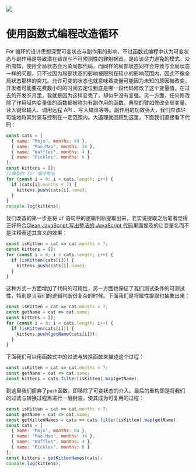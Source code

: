 ﻿![](https://coding.net/u/hoteam/p/Cache/git/raw/master/2017/1/2/1-wiBSyN1Kd2smpkR_EbcgpQ.jpeg)

# 使用函数式编程改造循环

For 循环的设计思想深受可变状态与副作用的影响，不过函数式编程中认为可变状态与副作用是导致潜在错误与不可预测性的罪魁祸首，是应该尽力避免的模式。众所周知，使用全局状态会污染局部代码，而同样的局部状态同样会导致与全局状态一样的问题，只不过因为局部状态的影响被限制在较小的影响范围内，因此不像全局状态那样的突兀。允许可变的状态也就意味着变量可能因为未知的原因被改变，开发者可能要花费数小时的时间去定位到底是哪一段代码修改了这个变量值。在过去的开发岁月里，我就是因为这样变秃了，却似乎没有变强。另一方面，任何修改除了作用域内变量值的函数都被称为有副作用的函数。典型的譬如修改全局变量、读入键盘输入、调用远程 API 、写入磁盘等等。副作用的功效强大，我们应该尽可能地将其封装与控制在一定范围内。大道理就回顾到这里，下面我们直接看下代码：

```js
const cats = [
  { name: "Mojo", months: 84 },
  { name: "Mao-Mao", months: 34 },
  { name: "Waffles", months: 4 },
  { name: "Pickles", months: 6 }
];
const kittens = [];
//典型的 for 循环用法
for (const i = 0; i < cats.length; i++) {
  if (cats[i].months < 7) {
    kittens.push(cats[i].name);
  }
}
console.log(kittens);
```

我们改造的第一步是将 `if` 语句中的逻辑判断提取出来，老实说提取之后笔者觉得正好符合[Clean JavaScript:写出整洁的 JavaScript 代码](https://zhuanlan.zhihu.com/p/24761475)里面提及的让变量名而不是注释表述其含义的效果：

```js
const isKitten = cat => cat.months < 7;
const kittens = [];
for (const i = 0; i < cats.length; i++) {
  if (isKitten(cats[i])) {
    kittens.push(cats[i].name);
  }
}
```

这种方式一方面增加了代码的可用性，另一方面也保证了我们测试条件的可测试性，特别是当我们的逻辑判断很复杂的时候。下面我们是将属性提取也抽象出来：

```js
const isKitten = cat => cat.months < 7;
const getName = cat => cat.name;
const kittens = [];
for (const i = 0; i < cats.length; i++) {
  if (isKitten(cats[i])) {
    kittens.push(getName(cats[i]));
  }
}
```

下面我们可以用函数式中的过滤与转换函数来描述这个过程：

```js
const isKitten = cat => cat.months < 7;
const getName = cat => cat.name;
const kittens = cats.filter(isKitten).map(getName);
```

到这里我们摒弃了`push`函数，即移除了可变状态的介入。最后的重构即是将我们的过滤与转换过程再进行一层封装，使其成为可复用的过程：

```js
const isKitten = cat => cat.months < 7;
const getName = cat => cat.name;
const getKittenNames = cats => cats.filter(isKitten).map(getName);
const cats = [
  { name: "Mojo", months: 84 },
  { name: "Mao-Mao", months: 34 },
  { name: "Waffles", months: 4 },
  { name: "Pickles", months: 6 }
];
const kittens = getKittenNames(cats);
console.log(kittens);
```
